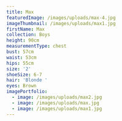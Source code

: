 ```yaml
---
title: Max
featuredImage: /images/uploads/max-4.jpg
imageThumbnail: /images/uploads/max1.jpg
firstName: Max
collection: Boys
height: 90cm
measurementType: chest
bust: 57cm
waist: 53cm
hips: 55cm
size: '2'
shoeSize: 6-7
hair: 'Blonde '
eyes: Brown
imagePortfolio:
  - image: /images/uploads/max2.jpg
  - image: /images/uploads/max.jpg
  - image: /images/uploads/max1.jpg
---
```


